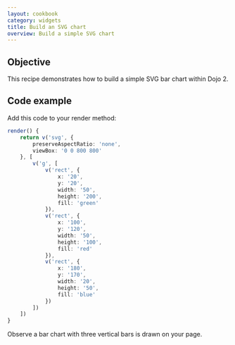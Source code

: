 ```yaml
---
layout: cookbook
category: widgets
title: Build an SVG chart
overview: Build a simple SVG chart 
---
```


## Objective

This recipe demonstrates how to build a simple SVG bar chart within Dojo 2.

## Code example

Add this code to your render method:

```ts
render() {
    return v('svg', {
        preserveAspectRatio: 'none',
        viewBox: '0 0 800 800'
    }, [
        v('g', [
            v('rect', {
                x: '20',
                y: '20',
                width: '50',
                height: '200',
                fill: 'green'
            }),
            v('rect', {
                x: '100',
                y: '120',
                width: '50',
                height: '100',
                fill: 'red'
            }),
            v('rect', {
                x: '180',
                y: '170',
                width: '20',
                height: '50',
                fill: 'blue'
            })
        ])
    ])
}
```

Observe a bar chart with three vertical bars is drawn on your page.

